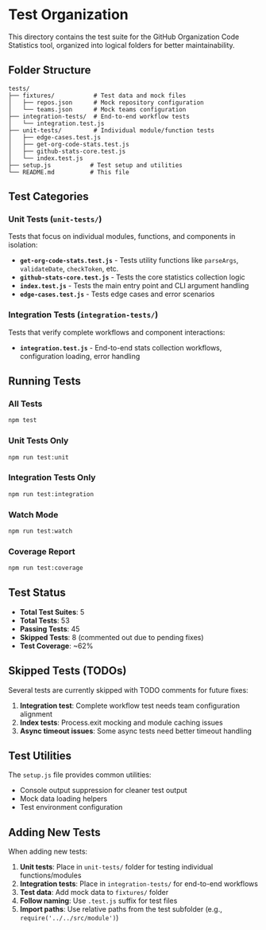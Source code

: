 # Test Organization

This directory contains the test suite for the GitHub Organization Code Statistics tool, organized into logical folders for better maintainability.

## Folder Structure

```
tests/
├── fixtures/           # Test data and mock files
│   ├── repos.json      # Mock repository configuration
│   └── teams.json      # Mock teams configuration
├── integration-tests/  # End-to-end workflow tests
│   └── integration.test.js
├── unit-tests/         # Individual module/function tests
│   ├── edge-cases.test.js
│   ├── get-org-code-stats.test.js
│   ├── github-stats-core.test.js
│   └── index.test.js
├── setup.js           # Test setup and utilities
└── README.md          # This file
```

## Test Categories

### Unit Tests (`unit-tests/`)
Tests that focus on individual modules, functions, and components in isolation:

- **`get-org-code-stats.test.js`** - Tests utility functions like `parseArgs`, `validateDate`, `checkToken`, etc.
- **`github-stats-core.test.js`** - Tests the core statistics collection logic
- **`index.test.js`** - Tests the main entry point and CLI argument handling
- **`edge-cases.test.js`** - Tests edge cases and error scenarios

### Integration Tests (`integration-tests/`)
Tests that verify complete workflows and component interactions:

- **`integration.test.js`** - End-to-end stats collection workflows, configuration loading, error handling

## Running Tests

### All Tests
```bash
npm test
```

### Unit Tests Only
```bash
npm run test:unit
```

### Integration Tests Only
```bash
npm run test:integration
```

### Watch Mode
```bash
npm run test:watch
```

### Coverage Report
```bash
npm run test:coverage
```

## Test Status

- **Total Test Suites**: 5
- **Total Tests**: 53
- **Passing Tests**: 45
- **Skipped Tests**: 8 (commented out due to pending fixes)
- **Test Coverage**: ~62%

## Skipped Tests (TODOs)

Several tests are currently skipped with TODO comments for future fixes:

1. **Integration test**: Complete workflow test needs team configuration alignment
2. **Index tests**: Process.exit mocking and module caching issues
3. **Async timeout issues**: Some async tests need better timeout handling

## Test Utilities

The `setup.js` file provides common utilities:
- Console output suppression for cleaner test output
- Mock data loading helpers
- Test environment configuration

## Adding New Tests

When adding new tests:

1. **Unit tests**: Place in `unit-tests/` folder for testing individual functions/modules
2. **Integration tests**: Place in `integration-tests/` for end-to-end workflows
3. **Test data**: Add mock data to `fixtures/` folder
4. **Follow naming**: Use `.test.js` suffix for test files
5. **Import paths**: Use relative paths from the test subfolder (e.g., `require('../../src/module')`)
